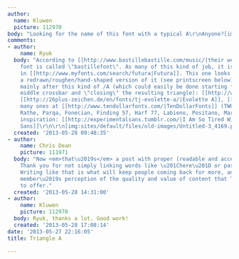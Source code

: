 ```yaml
---
author:
  name: Kluwen
  picture: 112970
body: "Looking for the name of this font with a typical A\r\nAnyone?[img:sites/default/files/old-images/51Xa1Z-cmdL_5789._SY355_.jpg]"
comments:
- author:
    name: Ryuk
  body: "According to [[http://www.bastillebastille.com/music/|their website]], the
    font is called \"bastillefont\". As many of this kind of job, it is deeply rooted
    in [[http://www.myfonts.com/search/futura|Futura]]. This one looks mainly like
    a redrawn/roughen/hand-shaped version of it (see printscreen below).\r\nAs you're
    mainly after this kind of /A (which could easily be done starting from /A, removing
    middle crossbar and \"closing\" the resulting triangle): [[http://www.myfonts.com/fonts/hvdfonts/diamonds/|Diamonds]],
    [[http://26plus-zeichen.de/en/fonts/tj-evolette-a/|Evolette A]], [[http://www.myfonts.com/fonts/matchandkerosene/lightyears|Lightyears]],
    many ones at [[http://www.tendollarfonts.com/|TenDollarFonts]] (TWOFACED, Echelon,
    Rathe, Parqa, Fonecian, Finding 57, Harf 77, Labieno, Positano, Marina, Alumia...)\r\nMore
    inspiration: [[http://experimentalsans.tumblr.com/|I Am So Tired With Your Experimental
    Sans]]\r\n\r\n[img:sites/default/files/old-images/Untitled-3_4169.png]"
  created: '2013-05-28 09:48:35'
- author:
    name: Chris Dean
    picture: 111971
  body: "Now <em>that\u2019s</em> a post with proper (readable and accessible) hyperlinks!
    Thank you for not simply linking words like \u201Chere\u201D or pasting URLs.
    Writing like that is what will keep people coming back for more, and increase
    member\u2019s perception of the quality and value of content that Typophile has
    to offer."
  created: '2013-05-28 14:31:00'
- author:
    name: Kluwen
    picture: 112970
  body: Ryuk, thanks a lot. Good work!
  created: '2013-05-28 17:08:14'
date: '2013-05-27 22:16:05'
title: Triangle A

---
```

